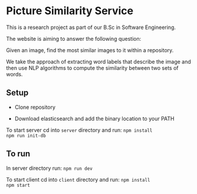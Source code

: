 # Picture Similarity Service

This is a research project as part of our B.Sc in Software Engineering.

The website is aiming to answer the following question:

Given an image, find the most similar images to it within a repository.

We take the approach of extracting word labels that describe the image and then use NLP algorithms to compute the similarity between two sets of words.

## Setup

- Clone repository

- Download elasticsearch and add the binary location to your PATH

To start server cd into `server` directory and run:
`npm install`  
`npm run init-db`  

## To run

In server directory run:
`npm run dev`  

To start client cd into `client` directory and run:
`npm install`  
`npm start`  
